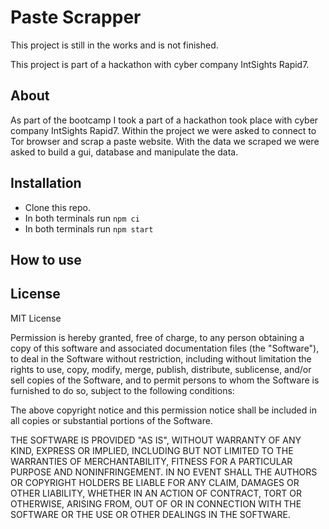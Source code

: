 # Paste Scrapper

This project is still in the works and is not finished.

This project is part of a hackathon with cyber company IntSights Rapid7.
## About
As part of the bootcamp I took a part of a hackathon took place with cyber company IntSights Rapid7. 
Within the project we were asked to connect to Tor browser and scrap a paste website. 
With the data we scraped we were asked to build a gui, database and manipulate the data.

## Installation

* Clone this repo.
* In both terminals run ```npm ci```
* In both terminals run ```npm start```

## How to use



## License

MIT License

Permission is hereby granted, free of charge, to any person obtaining a copy
of this software and associated documentation files (the "Software"), to deal
in the Software without restriction, including without limitation the rights
to use, copy, modify, merge, publish, distribute, sublicense, and/or sell
copies of the Software, and to permit persons to whom the Software is
furnished to do so, subject to the following conditions:

The above copyright notice and this permission notice shall be included in all
copies or substantial portions of the Software.

THE SOFTWARE IS PROVIDED "AS IS", WITHOUT WARRANTY OF ANY KIND, EXPRESS OR
IMPLIED, INCLUDING BUT NOT LIMITED TO THE WARRANTIES OF MERCHANTABILITY,
FITNESS FOR A PARTICULAR PURPOSE AND NONINFRINGEMENT. IN NO EVENT SHALL THE
AUTHORS OR COPYRIGHT HOLDERS BE LIABLE FOR ANY CLAIM, DAMAGES OR OTHER
LIABILITY, WHETHER IN AN ACTION OF CONTRACT, TORT OR OTHERWISE, ARISING FROM,
OUT OF OR IN CONNECTION WITH THE SOFTWARE OR THE USE OR OTHER DEALINGS IN THE
SOFTWARE.

